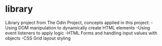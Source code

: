 # library
Library project from The Odin Project, concepts applied in this project: 
-Using DOM manipulation to dynamically create HTML elements 
-Using event listeners to apply logic 
-HTML Forms and handling input values with objects
-CSS Grid layout styling
